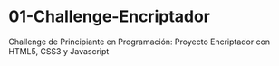 # 01-Challenge-Encriptador
 Challenge de Principiante en Programación: Proyecto Encriptador con HTML5, CSS3 y Javascript
